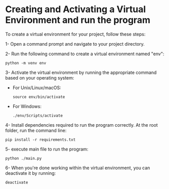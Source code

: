 # Creating and Activating a Virtual Environment and run the program


To create a virtual environment for your project, follow these steps:


1- Open a command prompt and navigate to your project directory.


2- Run the following command to create a virtual environment named "env":

```shell
python -m venv env
```


3- Activate the virtual environment by running the appropriate command based on your operating system:

  - For Unix/Linux/macOS:
    ```shell
    source env/bin/activate
    ```

  - For Windows:
    ```shell
    ./env/Scripts/activate
    ```


4- Install dependencies required to run the program correctly. At the root folder, run the command line:

```shell
pip install -r requirements.txt
```


5- execute main file to run the program:

```shell
python ./main.py
```


6- When you're done working within the virtual environment, you can deactivate it by running:

```shell
deactivate
```
